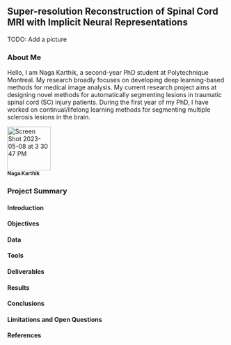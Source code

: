 ## Super-resolution Reconstruction of Spinal Cord MRI with Implicit Neural Representations

TODO: Add a picture

### About Me

Hello, I am Naga Karthik, a second-year PhD student at Polytechnique Montreal. My research broadly focuses on developing deep learning-based methods for medical image analysis. My current research project aims at designing novel methods for automatically segmenting lesions in traumatic spinal cord (SC) injury patients. During the first year of my PhD, I have worked on continual/lifelong learning methods for segmenting multiple sclerosis lesions in the brain. 

<a href="https://github.com/naga-karthik">
<img width="100" alt="Screen Shot 2023-05-08 at 3 30 47 PM" src="https://user-images.githubusercontent.com/53445351/236916753-8d15c32b-07c7-45a2-8227-039f36a44d03.png">
   <br /><sub><b>Naga Karthik</b></sub>
</a>


### Project Summary


#### Introduction


#### Objectives


#### Data


#### Tools 


#### Deliverables


#### Results 


#### Conclusions


#### Limitations and Open Questions 


#### References